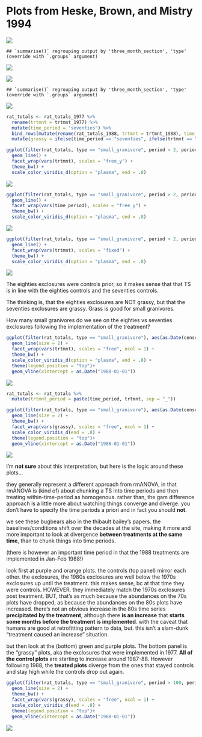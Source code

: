 Plots from Heske, Brown, and Mistry 1994
================

![](thirteen_years_lags_files/figure-gfm/unnamed-chunk-1-1.png)<!-- -->

    ## `summarise()` regrouping output by 'three_month_section', 'type' (override with `.groups` argument)

![](thirteen_years_lags_files/figure-gfm/unnamed-chunk-1-2.png)<!-- -->

![](thirteen_years_lags_files/figure-gfm/unnamed-chunk-2-1.png)<!-- -->

    ## `summarise()` regrouping output by 'three_month_section', 'type' (override with `.groups` argument)

![](thirteen_years_lags_files/figure-gfm/unnamed-chunk-2-2.png)<!-- -->

``` r
rat_totals <- rat_totals_1977 %>%
  rename(trtmnt = trtmnt_1977) %>%
  mutate(time_period = "seventies") %>%
  bind_rows(mutate(rename(rat_totals_1988, trtmnt = trtmnt_1988), time_period = "eighties")) %>%
  mutate(grassy = ifelse(time_period == "seventies", ifelse(trtmnt == "exclosure", TRUE, FALSE), FALSE))

ggplot(filter(rat_totals, type == "small_granivore", period > 2, period < 117), aes(period, nind, color = grassy)) +
  geom_line() +
  facet_wrap(vars(trtmnt), scales = "free_y") +
  theme_bw() +
  scale_color_viridis_d(option = "plasma", end = .8)
```

![](thirteen_years_lags_files/figure-gfm/unnamed-chunk-3-1.png)<!-- -->

``` r
ggplot(filter(rat_totals, type == "small_granivore", period > 2, period < 117), aes(period, nind, color = trtmnt)) +
  geom_line() +
  facet_wrap(vars(time_period), scales = "free_y") +
  theme_bw() +
  scale_color_viridis_d(option = "plasma", end = .8)
```

![](thirteen_years_lags_files/figure-gfm/unnamed-chunk-3-2.png)<!-- -->

``` r
ggplot(filter(rat_totals, type == "small_granivore", period > 2, period < 117), aes(period, nind, color = time_period)) +
  geom_line() +
  facet_wrap(vars(trtmnt), scales = "fixed") +
  theme_bw() +
  scale_color_viridis_d(option = "plasma", end = .8)
```

![](thirteen_years_lags_files/figure-gfm/unnamed-chunk-3-3.png)<!-- -->

The eighties exclosures were controls prior, so it makes sense that that
TS is in line with the eighties controls and the seventies controls.

The thinking is, that the eighties exclosures are NOT grassy, but that
the seventies exclosures are grassy. Grass is good for small granivores.

How many small granivores do we see on the eighties vs seventies
exclosures following the implementation of the treatment?

``` r
ggplot(filter(rat_totals, type == "small_granivore"), aes(as.Date(censusdate), nind, color = time_period)) +
  geom_line(size = 2) +
  facet_wrap(vars(trtmnt), scales = "free", ncol = 1) +
  theme_bw() +
  scale_color_viridis_d(option = "plasma", end = .8) +
  theme(legend.position = "top")+
  geom_vline(xintercept = as.Date("1988-01-01"))
```

![](thirteen_years_lags_files/figure-gfm/unnamed-chunk-4-1.png)<!-- -->

``` r
rat_totals <- rat_totals %>%
  mutate(trtmnt_period = paste(time_period, trtmnt, sep = "_"))

ggplot(filter(rat_totals, type == "small_granivore"), aes(as.Date(censusdate), nind, color= trtmnt, group = trtmnt_period)) +
  geom_line(size = 2) +
  theme_bw() +
  facet_wrap(vars(grassy), scales = "free", ncol = 1) +
  scale_color_viridis_d(end = .8) +
  theme(legend.position = "top")+
  geom_vline(xintercept = as.Date("1988-01-01"))
```

![](thirteen_years_lags_files/figure-gfm/unnamed-chunk-4-2.png)<!-- -->

I’m **not sure** about this interpretation, but here is the logic around
these plots…

they generally represent a different approach from rmANOVA, in that
rmANOVA is (kind of) about chunking a TS into time periods and then
treating within-time-period as homogenous. rather than, the gam
difference approach is a little more about watching things converge and
diverge. you don’t have to specify the time periods a priori and in fact
you should **not**.

we see these bugbears also in the thibault bailey’s papers. the
baselines/conditions shift over the decades at the site, making it more
and more important to look at divergence **between treatments at the
same time**, than to chunk things into time periods.

(there is however an important time period in that the 1988 treatments
are implemented in Jan-Feb 1988\!)

look first at purple and orange plots. the controls (top panel) mirror
each other. the exclosures, the 1980s exclosures are well below the
1970s exclosures up until the treatment. this makes sense, bc at that
time they were controls. HOWEVER. they immediately match the 1970s
exclosures post treatment. BUT, that’s as much because the abundances on
the 70s plots have dropped, as because the abundances on the 80s plots
have increased. there’s not an obvious increase in the 80s time series
**precipitated by the treatment**, although there **is an increase**
that **starts some months before the treatment is implemented**. with
the caveat that humans are good at retrofitting pattern to data, but.
this isn’t a slam-dunk “treatment caused an increase” situation.

but then look at the (bottom) green and purple plots. The bottom panel
is the “grassy” plots, aka the exclosures that were implemented in 1977.
**All of the control plots** are starting to increase around 1987-88.
However following 1988, the **treated plots** diverge from the ones that
stayed controls and stay high while the controls drop out again.

``` r
ggplot(filter(rat_totals, type == "small_granivore", period > 100, period < 155), aes(as.Date(censusdate), nind, color= trtmnt, group = trtmnt_period)) +
  geom_line(size = 2) +
  theme_bw() +
  facet_wrap(vars(grassy), scales = "free", ncol = 1) +
  scale_color_viridis_d(end = .8) +
  theme(legend.position = "top")+
  geom_vline(xintercept = as.Date("1988-01-01"))
```

![](thirteen_years_lags_files/figure-gfm/unnamed-chunk-5-1.png)<!-- -->
